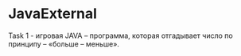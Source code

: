 # JavaExternal

Task 1 - игровая JAVA – программа, которая отгадывает число по принципу – «больше – меньше».

